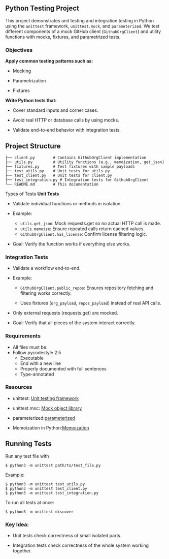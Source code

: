 ## Python Testing Project
This project demonstrates unit testing and integration testing in Python using the `unittest` framework, `unittest.mock`, and `parameterized`.
We test different components of a mock GitHub client (`GithubOrgClient`) and utility functions with mocks, fixtures, and parametrized tests.

### Objectives

**Apply common testing patterns such as:**

- Mocking

- Parametrization

- Fixtures

**Write Python tests that:**

- Cover standard inputs and corner cases.

- Avoid real HTTP or database calls by using mocks.

- Validate end-to-end behavior with integration tests.

## Project Structure

```
├── client.py        # Contains GithubOrgClient implementation
├── utils.py         # Utility functions (e.g., memoization, get_json)
├── fixtures.py      # Test fixtures with sample payloads
├── test_utils.py    # Unit tests for utils.py
├── test_client.py   # Unit tests for client.py
├── test_integration.py # Integration tests for GithubOrgClient
└── README.md        # This documentation
```

Types of Tests
**Unit Tests**

- Validate individual functions or methods in isolation.

- Example:

    - `utils.get_json`: Mock requests.get so no actual HTTP call is made.
    - `utils.memoize`: Ensure repeated calls return cached values.
    - `GithubOrgClient.has_license`: Confirm license filtering logic.

- Goal: Verify the function works if everything else works.

### Integration Tests

- Validate a workflow end-to-end.

- Example:

    - `GithubOrgClient.public_repos`: Ensures repository fetching and filtering works correctly.

    - Uses fixtures (`org_payload`, `repos_payload`) instead of real API calls.

- Only external requests (requests.get) are mocked.

- Goal: Verify that all pieces of the system interact correctly.

### Requirements
- All files must be:
- Follow pycodestyle 2.5
  - Executable
  - End with a new line
  - Properly documented with full sentences
  - Type-annotated

### Resources

- unittest: [Unit testing framework](https://docs.python.org/3/library/unittest.html)

- unittest.moc: [Mock object library](https://docs.python.org/3/library/unittest.mock.html)

- parameterized:[parameterized](https://github.com/wolever/parameterized)

- Memoization in Python:[Memoization ](https://en.wikipedia.org/wiki/Memoization)

## Running Tests

Run any test file with
```
$ python3 -m unittest path/to/test_file.py
```
Example:
```
$ python3 -m unittest test_utils.py
$ python3 -m unittest test_client.py
$ python3 -m unittest test_integration.py
```
To run all tests at once:
```
$ python3 -m unittest discover
```
### Key Idea:

- Unit tests check correctness of small isolated parts.

- Integration tests check correctness of the whole system working together.